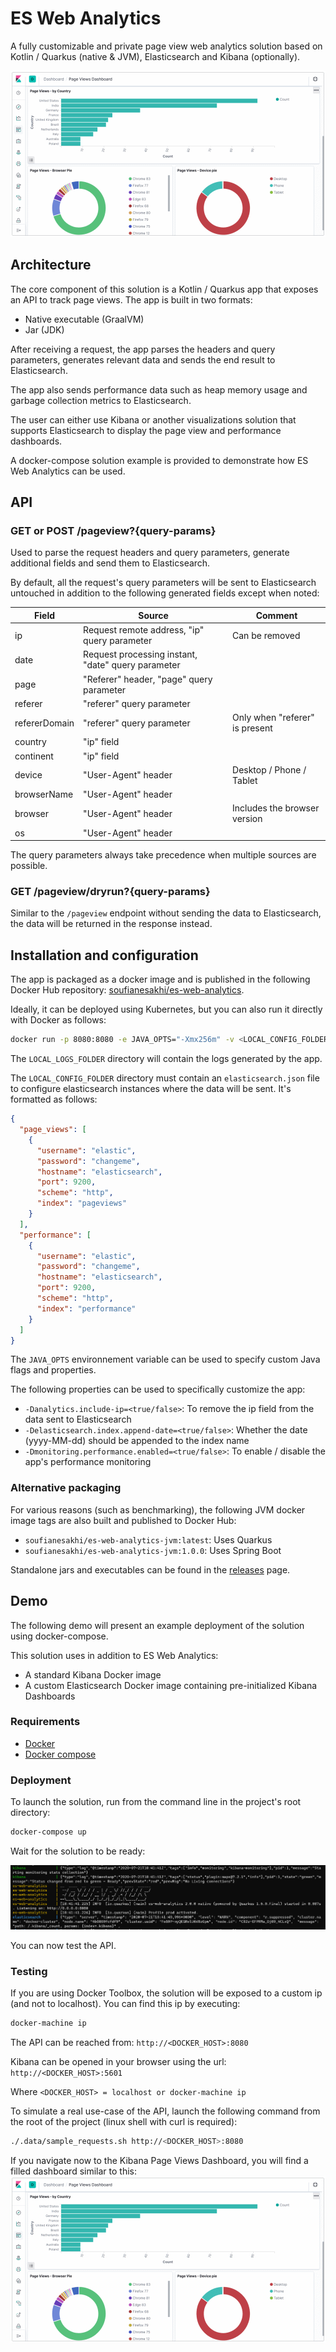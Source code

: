 # ES Web Analytics
A fully customizable and private page view web analytics solution based on Kotlin / Quarkus (native & JVM), Elasticsearch and Kibana (optionally).

![Page Views Dashboard](https://raw.githubusercontent.com/soufianesakhi/es-web-analytics/master/screenshots/page-views-dashboard.png)

## Architecture

The core component of this solution is a Kotlin / Quarkus app that exposes an API to track page views. The app is built in two formats:
- Native executable (GraalVM)
- Jar (JDK)

After receiving a request, the app parses the headers and query parameters, generates relevant data and sends the end result to Elasticsearch.

The app also sends performance data such as heap memory usage and garbage collection metrics to Elasticsearch.

The user can either use Kibana or another visualizations solution that supports Elasticsearch to display the page view and performance dashboards.

A docker-compose solution example is provided to demonstrate how ES Web Analytics can be used.

## API

### GET or POST /pageview?{query-params}

Used to parse the request headers and query parameters, generate additional fields and send them to Elasticsearch.

By default, all the request's query parameters will be sent to Elasticsearch untouched in addition to the following generated fields except when noted:

| Field         | Source                                             | Comment                        |
| ------------- | -------------------------------------------------- | ------------------------------ |
| ip            | Request remote address, "ip" query parameter       | Can be removed                 |
| date          | Request processing instant, "date" query parameter |                                |
| page          | "Referer" header, "page" query parameter           |                                |
| referer       | "referer" query parameter                          |                                |
| refererDomain | "referer" query parameter                          | Only when "referer" is present |
| country       | "ip" field                                         |                                |
| continent     | "ip" field                                         |                                |
| device        | "User-Agent" header                                | Desktop / Phone / Tablet       |
| browserName   | "User-Agent" header                                |                                |
| browser       | "User-Agent" header                                | Includes the browser version   |
| os            | "User-Agent" header                                |                                |

The query parameters always take precedence when multiple sources are possible.

### GET /pageview/dryrun?{query-params}
Similar to the `/pageview` endpoint without sending the data to Elasticsearch, the data will be returned in the response instead.

## Installation and configuration

The app is packaged as a docker image and is published in the following Docker Hub repository:
[soufianesakhi/es-web-analytics](https://hub.docker.com/repository/docker/soufianesakhi/es-web-analytics).

Ideally, it can be deployed using Kubernetes, but you can also run it directly with Docker as follows:
```bash
docker run -p 8080:8080 -e JAVA_OPTS="-Xmx256m" -v <LOCAL_CONFIG_FOLDER>:/app/config -v <LOCAL_LOGS_FOLDER>:/app/logs -t soufianesakhi/es-web-analytics:latest
```

The `LOCAL_LOGS_FOLDER` directory will contain the logs generated by the app.

The `LOCAL_CONFIG_FOLDER` directory must contain an `elasticsearch.json` file to configure elasticsearch instances where the data will be sent. It's formatted as follows:
```json
{
  "page_views": [
    {
      "username": "elastic",
      "password": "changeme",
      "hostname": "elasticsearch",
      "port": 9200,
      "scheme": "http",
      "index": "pageviews"
    }
  ],
  "performance": [
    {
      "username": "elastic",
      "password": "changeme",
      "hostname": "elasticsearch",
      "port": 9200,
      "scheme": "http",
      "index": "performance"
    }
  ]
}
```

The `JAVA_OPTS` environnement variable can be used to specify custom Java flags and properties.

The following properties can be used to specifically customize the app:
- `-Danalytics.include-ip=<true/false>`: To remove the ip field from the data sent to Elasticsearch
- `-Delasticsearch.index.append-date=<true/false>`: Whether the date (yyyy-MM-dd) should be appended to the index name
- `-Dmonitoring.performance.enabled=<true/false>`: To enable / disable the app's performance monitoring

### Alternative packaging
For various reasons (such as benchmarking), the following JVM docker image tags are also built and published to Docker Hub:
- `soufianesakhi/es-web-analytics-jvm:latest`: Uses Quarkus
- `soufianesakhi/es-web-analytics-jvm:1.0.0`: Uses Spring Boot

Standalone jars and executables can be found in the [releases](https://github.com/soufianesakhi/es-web-analytics/releases) page.

## Demo
The following demo will present an example deployment of the solution using docker-compose.

This solution uses in addition to ES Web Analytics:
- A standard Kibana Docker image
- A custom Elasticsearch Docker image containing pre-initialized Kibana Dashboards

### Requirements
- [Docker](https://www.docker.com/products/docker-desktop)
- [Docker compose](https://docs.docker.com/compose/install/)

### Deployment
To launch the solution, run from the command line in the project's root directory:
```bash
docker-compose up
```
Wait for the solution to be ready:

![Docker-compose startup](https://raw.githubusercontent.com/soufianesakhi/es-web-analytics/master/screenshots/docker-compose-startup.png)

You can now test the API.

### Testing
If you are using Docker Toolbox, the solution will be exposed to a custom ip (and not to localhost). You can find this ip by executing:
```bash
docker-machine ip
```

The API can be reached from: `http://<DOCKER_HOST>:8080` 

Kibana can be opened in your browser using the url: `http://<DOCKER_HOST>:5601`

Where `<DOCKER_HOST> = localhost or docker-machine ip`

To simulate a real use-case of the API, launch the following command from the root of the project (linux shell with curl is required):
```bash
./.data/sample_requests.sh http://<DOCKER_HOST>:8080
```

If you navigate now to the Kibana Page Views Dashboard, you will find a filled dashboard similar to this:
![Page Views Dashboard](https://raw.githubusercontent.com/soufianesakhi/es-web-analytics/master/screenshots/page-views-dashboard.png)
